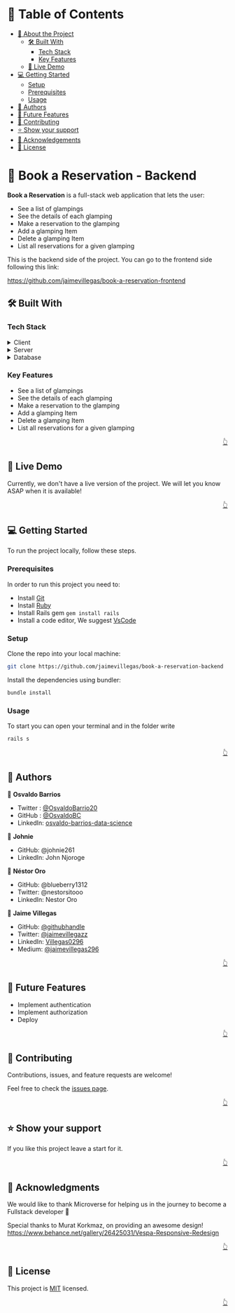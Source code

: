 
<a name="readme-top"></a>

<!-- TABLE OF CONTENTS -->

# 📗 Table of Contents

- [📖 About the Project](#about-project)
  - [🛠 Built With](#built-with)
    - [Tech Stack](#tech-stack)
    - [Key Features](#key-features)
  - [🚀 Live Demo](#live-demo)
- [💻 Getting Started](#getting-started)
  - [Setup](#setup)
  - [Prerequisites](#prerequisites)
  - [Usage](#usage)
- [👥 Authors](#authors)
- [🔭 Future Features](#future-features)
- [🤝 Contributing](#contributing)
- [⭐️ Show your support](#support)
- [🙏 Acknowledgements](#acknowledgements)
- [📝 License](#license)

<!-- PROJECT DESCRIPTION -->

# 📖 Book a Reservation - Backend <a name="about-project"></a>

**Book a Reservation** is a full-stack web application that lets the user:

- See a list of glampings
- See the details of each glamping
- Make a reservation to the glamping
- Add a glamping Item
- Delete a glamping Item
- List all reservations for a given glamping

This is the backend side of the project. You can go to the frontend side following this link:

https://github.com/jaimevillegas/book-a-reservation-frontend

## 🛠 Built With <a name="built-with"></a>


### Tech Stack <a name="tech-stack"></a>

<details>
  <summary>Client</summary>
  <ul>
   <li>HTML</li>
   <li>CSS</li>
   <li>React</li>
   <li>Redux</li>
  </ul>
</details>

<details>
  <summary>Server</summary>
  <ul>
    <li>Ruby on Rails</li>
  </ul>
</details>

<details>
<summary>Database</summary>
  <ul>
    <li>PostgreSQL</li>
  </ul>
</details>

<!-- Features -->

### Key Features <a name="key-features"></a>

- See a list of glampings
- See the details of each glamping
- Make a reservation to the glamping
- Add a glamping Item
- Delete a glamping Item
- List all reservations for a given glamping

<p align="right"><a href="#readme-top">👆</a></p>

<!-- LIVE DEMO -->

## 🚀 Live Demo <a name="live-demo"></a>

Currently, we don't have a live version of the project. We will let you know ASAP when it is available!

<p align="right"><a href="#readme-top">👆</a></p>

<!-- Getting Started -->

## 💻 Getting Started <a name="getting-started"></a>

To run the project locally, follow these steps.

### Prerequisites

In order to run this project you need to:

- Install [Git](https://git-scm.com/)
- Install [Ruby](https://www.ruby-lang.org/en/)
- Install Rails gem `gem install rails`
- Install a code editor, We suggest [VsCode](https://code.visualstudio.com/)

### Setup

Clone the repo into your local machine:

```bash
git clone https://github.com/jaimevillegas/book-a-reservation-backend
```

Install the dependencies using bundler:
```bash
bundle install
```

### Usage

To start you can open your terminal and in the folder write
```bash
rails s
```

<p align="right"><a href="#readme-top">👆</a></p>

<!-- AUTHORS -->

## 👥 Authors <a name="authors"></a>

👤 **Osvaldo Barrios**
- Twitter : [@OsvaldoBarrio20](https://twitter.com/OsvaldoBarrio20)
- GitHub :  [@OsvaldoBC](https://github.com/OsvaldoBC)
- LinkedIn: [osvaldo-barrios-data-science](https://linkedin.com/in/osvaldo-barrios-data-science)

👤 **Johnie**
- GitHub: @johnie261
- LinkedIn: John Njoroge

👤 **Néstor Oro**
- GitHub: @blueberry1312
- Twitter: @nestorsitooo
- LinkedIn: Nestor Oro

👤 **Jaime Villegas**
- GitHub: [@githubhandle](https://github.com/jaimevillegas)
- Twitter: [@jaimevillegazz](https://twitter.com/JaimeVillegazz)
- LinkedIn: [Villegas0296](https://www.linkedin.com/in/villegas0296/)
- Medium: [@jaimevillegas296](https://medium.com/@jaimevillegas296)

<p align="right"><a href="#readme-top">👆</a></p>

<!-- FUTURE FEATURES -->

## 🔭 Future Features <a name="future-features"></a>

- Implement authentication
- Implement authorization
- Deploy

<p align="right"><a href="#readme-top">👆</a></p>

<!-- Contributing -->

## 🤝 Contributing <a name="contributing"></a>

Contributions, issues, and feature requests are welcome!

Feel free to check the [issues page](../../issues/).

<p align="right"><a href="#readme-top">👆</a></p>

<!-- Show your support -->

## ⭐️ Show your support <a name="support"></a>

If you like this project leave a start for it.

<p align="right"><a href="#readme-top">👆</a></p>

<!-- ACKNOWLEDGEMENTS -->

## 🙏 Acknowledgments <a name="acknowledgements"></a>

We would like to thank Microverse for helping us in the journey to become a Fullstack developer 🌹

Special thanks to Murat Korkmaz, on providing an awesome design! https://www.behance.net/gallery/26425031/Vespa-Responsive-Redesign

<p align="right"><a href="#readme-top">👆</a></p>

<!-- LICENSE -->

## 📝 License <a name="license"></a>

This project is [MIT](./LICENSE.md) licensed.

<p align="right"><a href="#readme-top">👆</a></p>
